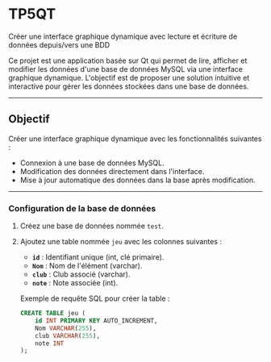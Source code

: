 # TP5QT

Créer une interface graphique dynamique avec lecture et écriture de données depuis/vers une BDD


Ce projet est une application basée sur Qt qui permet de lire, afficher et modifier les données d'une base de données MySQL via une interface graphique dynamique. L'objectif est de proposer une solution intuitive et interactive pour gérer les données stockées dans une base de données.

---

## Objectif

Créer une interface graphique dynamique avec les fonctionnalités suivantes :
- Connexion à une base de données MySQL.
- Modification des données directement dans l'interface.
- Mise à jour automatique des données dans la base après modification.

---

### Configuration de la base de données
1. Créez une base de données nommée `test`.
2. Ajoutez une table nommée `jeu` avec les colonnes suivantes :
   - **`id`** : Identifiant unique (int, clé primaire).
   - **`Nom`** : Nom de l'élément (varchar).
   - **`club`** : Club associé (varchar).
   - **`note`** : Note associée (int).

   Exemple de requête SQL pour créer la table :
   ```sql
   CREATE TABLE jeu (
       id INT PRIMARY KEY AUTO_INCREMENT,
       Nom VARCHAR(255),
       club VARCHAR(255),
       note INT
   );
